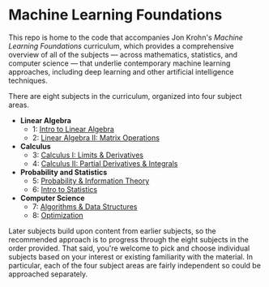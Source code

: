 # Machine Learning Foundations

This repo is home to the code that accompanies Jon Krohn's *Machine Learning Foundations* curriculum, which provides a comprehensive overview of all of the subjects — across mathematics, statistics, and computer science — that underlie contemporary machine learning approaches, including deep learning and other artificial intelligence techniques.

There are eight subjects in the curriculum, organized into four subject areas. 
* **Linear Algebra**
   * 1: [Intro to Linear Algebra](https://github.com/KhushiBhadange/Machine-Learning-Foundation/blob/master/notebooks/1-intro-to-linear-algebra.ipynb)
   * 2: [Linear Algebra II: Matrix Operations](https://github.com/KhushiBhadange/Machine-Learning-Foundation/blob/master/notebooks/2-linear-algebra-ii.ipynb)
* **Calculus**
   * 3: [Calculus I: Limits & Derivatives](https://github.com/KhushiBhadange/Machine-Learning-Foundation/blob/master/notebooks/3-calculus-i.ipynb)
   * 4: [Calculus II: Partial Derivatives & Integrals](https://github.com/KhushiBhadange/Machine-Learning-Foundation/blob/master/notebooks/4-calculus-ii.ipynb)
* **Probability and Statistics**
   * 5: [Probability & Information Theory](https://github.com/KhushiBhadange/Machine-Learning-Foundation/blob/master/notebooks/5-probability.ipynb)
   * 6: [Intro to Statistics](https://github.com/KhushiBhadange/Machine-Learning-Foundation/blob/master/notebooks/6-statistics.ipynb)
* **Computer Science**
   * 7: [Algorithms & Data Structures](https://github.com/KhushiBhadange/Machine-Learning-Foundation/blob/master/notebooks/7-algos-and-data-structures.ipynb)
   * 8: [Optimization](https://github.com/KhushiBhadange/Machine-Learning-Foundation/blob/master/notebooks/8-optimization.ipynb)
   
Later subjects build upon content from earlier subjects, so the recommended approach is to progress through the eight subjects in the order provided. That said, you're welcome to pick and choose individual subjects based on your interest or existing familiarity with the material. In particular, each of the four subject areas are fairly independent so could be approached separately. 










